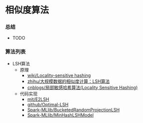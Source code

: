 # 相似度算法

### 总结
* TODO

### 算法列表
* LSH算法
  + 原理
    * [wiki/Locality-sensitive hashing](https://en.wikipedia.org/wiki/Locality-sensitive_hashing)
    * [zhihu/大规模数据的相似度计算：LSH算法](https://zhuanlan.zhihu.com/p/46164294)
    * [cnblogs/局部敏感哈希算法(Locality Sensitive Hashing)](http://www.cnblogs.com/maybe2030/p/4953039.html)
  + 代码实现
    * [mit/E2LSH](http://www.mit.edu/~andoni/LSH/)
    * [github/Optimal-LSH](https://github.com/yahoo/Optimal-LSH)
    * [Spark-MLlib/BucketedRandomProjectionLSH](http://spark.apache.org/docs/2.2.1/api/scala/index.html#org.apache.spark.ml.feature.BucketedRandomProjectionLSH)
    * [Spark-MLlib/MinHashLSHModel](http://spark.apache.org/docs/2.2.1/api/scala/index.html#org.apache.spark.ml.feature.MinHashLSHModel)

